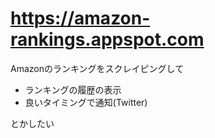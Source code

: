 # https://amazon-rankings.appspot.com
Amazonのランキングをスクレイピングして

- ランキングの履歴の表示
- 良いタイミングで通知(Twitter)

とかしたい